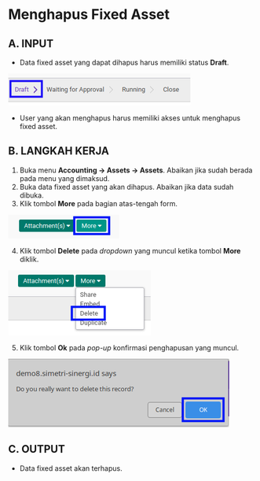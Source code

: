 # Menghapus Fixed Asset

## A. INPUT

* Data fixed asset yang dapat dihapus harus memiliki status **Draft**.

![](../../img/fixed-asset/status-input-draft.png)

* User yang akan menghapus harus memiliki akses untuk menghapus fixed asset.

## B. LANGKAH KERJA

1. Buka menu **Accounting -> Assets -> Assets**. Abaikan jika sudah berada pada menu yang dimaksud.
2. Buka data fixed asset yang akan dihapus. Abaikan jika data sudah dibuka.
3. Klik tombol **More** pada bagian atas-tengah form.

![](../../img/fixed-asset/tombol-more.png)

4. Klik tombol **Delete** pada *dropdown* yang muncul ketika tombol **More** diklik.

![](../../img/fixed-asset/tombol-more-delete.png)

5. Klik tombol **Ok** pada *pop-up* konfirmasi penghapusan yang muncul.

![](../../img/fixed-asset/pop-up-konfirmasi-delete.png)

## C. OUTPUT

* Data fixed asset akan terhapus.
